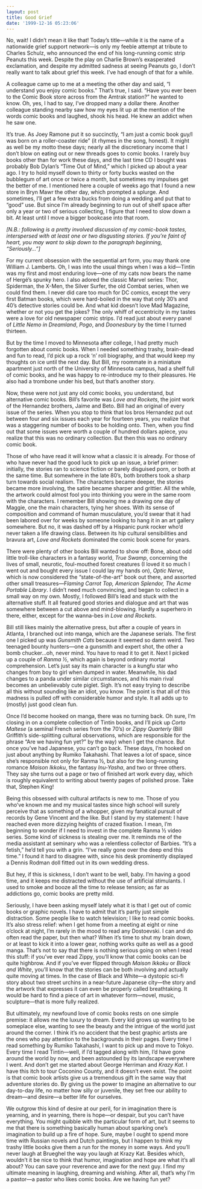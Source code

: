 ```yaml
---
layout: post
title: Good Grief
date: '1999-12-16 05:23:06'
---
```



No, wait! I didn’t mean it like that! Today’s title—while it is the name of a nationwide grief support network—is only my feeble attempt at tribute to Charles Schulz, who announced the end of his long-running comic strip Peanuts this week. Despite the play on Charlie Brown’s exasperated exclamation, and despite my admitted sadness at seeing Peanuts go, I don’t really want to talk about grief this week. I’ve had enough of that for a while.

A colleague came up to me at a meeting the other day and said, “I understand you enjoy comic books.” That’s true, I said. “Have you ever been to the Comic Book store across from the Amtrak station?” he wanted to know. Oh, yes, I had to say, I’ve dropped many a dollar there. Another colleague standing nearby saw how my eyes lit up at the mention of the words comic books and laughed, shook his head. He knew an addict when he saw one.

 It’s true. As Joey Ramone put it so succinctly, “I am just a comic book guy/I was born on a roller-coaster ride” (it rhymes in the song, honest). It might as well be my motto these days; nearly all the discretionary income that I don’t blow on eating out or new threads goes to comic books. I rarely buy books other than for work these days, and the last time CD I bought was probably Bob Dylan’s “Time Out of Mind,” which I picked up about a year ago. I try to hold myself down to thirty or forty bucks wasted on the bubblegum of art once or twice a month, but sometimes my impulses get the better of me. I mentioned here a couple of weeks ago that I found a new store in Bryn Mawr the other day, which prompted a splurge. And sometimes, I’ll get a few extra bucks from doing a wedding and put that to “good” use. But since I’m already beginning to run out of shelf space after only a year or two of serious collecting, I figure that I need to slow down a bit. At least until I move a bigger bookcase into that room.

*[N.B.: following is a pretty involved discussion of my comic-book tastes, interspersed with at least one or two disgusting stories. If you’re faint of heart, you may want to skip down to the paragraph beginning, “Seriously…”]*

 For my current obsession with the sequential art form, you may thank one William J. Lamberts. Oh, I was into the usual things when I was a kid—Tintin was my first and most enduring love—one of my cats now bears the name of Hergé’s spunky hero. I also adored the classic Marvel series: Thor, Spiderman, the X-Men, the Silver Surfer, the old Combat series, when we could find them. I never did care too much for DC comics, except the very first Batman books, which were hard-boiled in the way that only 30’s and 40’s detective stories could be. And what kid doesn’t love Mad Magazine, whether or not you get the jokes? The only whiff of eccentricity in my tastes were a love for old newspaper comic strips. I’d read just about every panel of *Little Nemo in Dreamland*, *Pogo*, and *Doonesbury* by the time I turned thirteen.

 But by the time I moved to Minnesota after college, I had pretty much forgotten about comic books. When I needed something trashy, brain-dead and fun to read, I’d pick up a rock ‘n’ roll biography, and that would keep my thoughts on ice until the next day. But Bill, my roommate in a miniature apartment just north of the University of Minnesota campus, had a shelf full of comic books, and he was happy to re-introduce my to their pleasures. He also had a trombone under his bed, but that’s another story.

 Now, these were not just any old comic books, you understand, but alternative comic books. Bill’s favorite was *Love and Rockets*, the joint work of the Hernandez brothers, Jaime and Beto. Bill had an original of every issue of the series. When you stop to think that los bros Hernandez put out between four and six issues each year for fourteen years, you realize that was a staggering number of books to be holding onto. Then, when you find out that some issues were worth a couple of hundred dollars apiece, you realize that this was no ordinary collection. But then this was no ordinary comic book.

Those of who have read it will know what a classic it is already. For those of who have never had the good luck to pick up an issue, a brief primer: initially, the stories ran to science fiction or barely disguised porn, or both at the same time. But somewhere in the late 80’s, both brothers took a sharp turn towards social realism. The characters became deeper, the stories became more involving, the satire became sharper and grittier. All the while, the artwork could almost fool you into thinking you were in the same room with the characters. I remember Bill showing me a drawing one day of Maggie, one the main characters, tying her shoes. With its sense of composition and command of human musculature, you’d swear that it had been labored over for weeks by someone looking to hang it in an art gallery somewhere. But no, it was dashed off by a Hispanic punk rocker who’d never taken a life drawing class. Between its hip cultural sensibilities and bravura art, *Love and Rockets* dominated the comic book scene for years.

 There were plenty of other books Bill wanted to show off: Bone, about odd little troll-like characters in a fantasy world, *True Swamp*, concerning the lives of small, neurotic, foul-mouthed forest creatures (I loved it so much I went out and bought every issue I could lay my hands on), *Optic Nerve*, which is now considered the “state-of-the-art” book out there, and assorted other small treasures—F*laming Carrot Top, American Splendor, The Acme Portable Library*. I didn’t need much convincing, and began to collect in a small way on my own. Mostly, I followed Bill’s lead and stuck with the alternative stuff. It all featured good stories and dialogue and art that was somewhere between a cut above and mind-blowing. Hardly a superhero in there, either, except for the wanna-bes in *Love and Rockets*.

 Bill still likes mainly the alternative press, but after a couple of years in Atlanta, I branched out into manga, which are the Japanese serials. The first one I picked up was *Gunsmith Cats* because it seemed so damn weird. Two teenaged bounty hunters—one a gunsmith and expert shot, the other a bomb chucker…oh, never mind. You have to read it to get it. Next I picked up a couple of *Ranma ½*, which again is beyond ordinary mortal comprehension. Let’s just say its main character is a kungfu star who changes from boy to girl when dumped in water. Meanwhile, his dad changes to a panda under similar circumstances, and his main rival becomes an unbelievably cute piglet. Sigh. It’s not easy trying to describe all this without sounding like an idiot, you know. The point is that all of this madness is pulled off with considerable humor and style. It all adds up to (mostly) just good clean fun.

 Once I’d become hooked on manga, there was no turning back. Oh sure, I’m closing in on a complete collection of Tintin books, and I’ll pick up *Corto Maltese* (a seminal French series from the 70’s) or *Zippy Quarterly* (Bill Griffith’s side-splitting cultural observations, which are responsible for the phrase “Are we having fun yet?” by the way) when I get the chance. But once you’ve had Japanese, you can’t go back. These days, I’m hooked on just about anything by Rumiko Takahashi. That leaves a lot of space, since she’s responsible not only for Ranma ½, but also for the long-running romance *Maison Ikkoku*, the fantasy *Inu-Yasha*, and two or three others. They say she turns out a page or two of finished art work every day, which is roughly equivalent to writing about twenty pages of polished prose. Take that, Stephen King!

 Being this obsessed with cultural artifacts is new to me. Those of you who’ve known me and my musical tastes since high school will surely perceive that as something of a whopper, given my fanatical pursuit of records by Gene Vincent and the like. But I stand by my statement: I have reached even more dizzying heights of crazed fixation. I mean, I’m beginning to wonder if I need to invest in the complete Ranma ½ video series. Some kind of sickness is stealing over me. It reminds me of the media assistant at seminary who was a relentless collector of Barbies. “It’s a fetish,” he’d tell you with a grin. “I’ve really gone over the deep end this time.” I found it hard to disagree with, since his desk prominently displayed a Dennis Rodman doll fitted out in its own wedding dress.

 But hey, if this is sickness, I don’t want to be well, baby. I’m having a good time, and it keeps me distracted without the use of artificial stimulants. I used to smoke and booze all the time to release tension; as far as addictions go, comic books are pretty mild.

Seriously, I have been asking myself lately what it is that I get out of comic books or graphic novels. I have to admit that it’s partly just simple distraction. Some people like to watch television; I like to read comic books. It’s also stress relief: when I get home from a meeting at eight or nine o’clock at night, I’m rarely in the mood to read any Dostoevski. I can and do often read the paper, but then what? When it’s time to shut my brain down, or at least to kick it into a lower gear, nothing works quite as well as a good manga. That’s not to say that there is nothing serious going on when I read this stuff: if you’ve ever read Zippy, you’ll know that comic books can be quite highbrow. And if you’ve ever flipped through *Maison Ikkoku* or *Black and White*, you’ll know that the stories can be both involving and actually quite moving at times. In the case of Black and White—a dystopic sci-fi story about two street urchins in a near-future Japanese city—the story and the artwork that expresses it can even be properly called breathtaking. It would be hard to find a piece of art in whatever form—novel, music, sculpture—that is more fully realized.

 But ultimately, my newfound love of comic books rests on one simple premise: it allows me the luxury to dream. Every kid grows up wanting to be someplace else, wanting to see the beauty and the intrigue of the world just around the corner. I think it’s no accident that the best graphic artists are the ones who pay attention to the backgrounds in their pages. Every time I read something by Rumiko Takahashi, I want to pick up and move to Tokyo. Every time I read Tintin—well, if I’d tagged along with him, I’d have gone around the world by now, and been astounded by its landscape everywhere I went. And don’t get me started about George Herriman and *Krazy Kat*. I have this itch to tour Coconino County, and it doesn’t even exist. The point is that comic book artists give us a tremendous gift in the same way that adventure stories do. By giving us the power to imagine an alternative to our day-to-day life, no matter how silly or juvenile, they set free our ability to dream—and desire—a better life for ourselves.

 We outgrow this kind of desire at our peril, for in imagination there is yearning, and in yearning, there is hope—or despair, but you can’t have everything. You might quibble with the particular form of art, but it seems to me that there is something basically human about sparking one’s imagination to build up a fire of hope. Sure, maybe I ought to spend more time with Russian novels and Dutch paintings, but I happen to think my trashy little books give them a run for the money in some ways. And you’ll never laugh at Brueghel the way you laugh at Krazy Kat. Besides which, wouldn’t it be nice to think that humor, imagination and hope are what it’s all about? You can save your reverence and awe for the next guy. I find my ultimate meaning in laughing, dreaming and wishing. After all, that’s why I’m a pastor—a pastor who likes comic books. Are we having fun yet?



